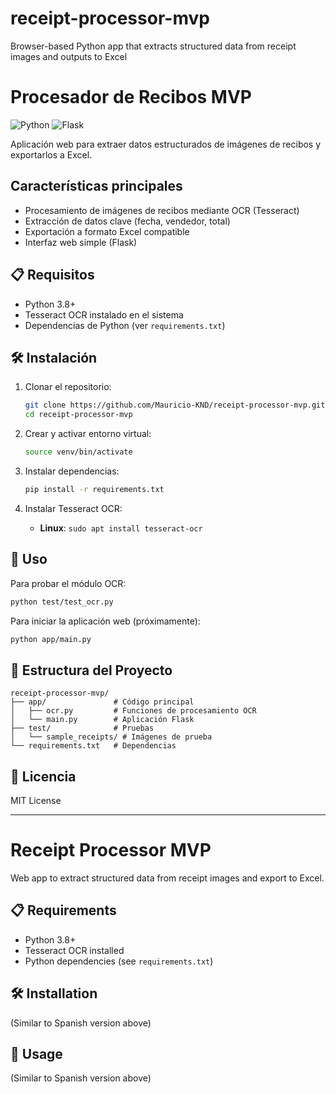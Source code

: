 # receipt-processor-mvp
Browser-based Python app that extracts structured data from receipt images and outputs to Excel
# Procesador de Recibos MVP

![Python](https://img.shields.io/badge/python-3.8+-blue.svg)
![Flask](https://img.shields.io/badge/flask-3.1.1-green.svg)

Aplicación web para extraer datos estructurados de imágenes de recibos y exportarlos a Excel.

## Características principales
- Procesamiento de imágenes de recibos mediante OCR (Tesseract)
- Extracción de datos clave (fecha, vendedor, total)
- Exportación a formato Excel compatible
- Interfaz web simple (Flask)

## 📋 Requisitos

- Python 3.8+
- Tesseract OCR instalado en el sistema
- Dependencias de Python (ver `requirements.txt`)

## 🛠️ Instalación

1. Clonar el repositorio:
   ```bash
   git clone https://github.com/Mauricio-KND/receipt-processor-mvp.git
   cd receipt-processor-mvp
   ```

2. Crear y activar entorno virtual:
   ```bash
   source venv/bin/activate
   ```

3. Instalar dependencias:
   ```bash
   pip install -r requirements.txt
   ```

4. Instalar Tesseract OCR:
   - **Linux**: `sudo apt install tesseract-ocr`

## 🚀 Uso

Para probar el módulo OCR:
```bash
python test/test_ocr.py
```

Para iniciar la aplicación web (próximamente):
```bash
python app/main.py
```

## 📝 Estructura del Proyecto
```
receipt-processor-mvp/
├── app/               # Código principal
│   ├── ocr.py         # Funciones de procesamiento OCR
│   └── main.py        # Aplicación Flask
├── test/              # Pruebas
│   └── sample_receipts/ # Imágenes de prueba
└── requirements.txt   # Dependencias
```

## 📄 Licencia
MIT License

---

# Receipt Processor MVP

Web app to extract structured data from receipt images and export to Excel.

## 📋 Requirements

- Python 3.8+
- Tesseract OCR installed
- Python dependencies (see `requirements.txt`)

## 🛠️ Installation
(Similar to Spanish version above)

## 🚀 Usage
(Similar to Spanish version above)
